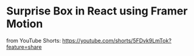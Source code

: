 # Surprise Box in React using Framer Motion
from YouTube Shorts: https://youtube.com/shorts/5FDvk9LmTok?feature=share
